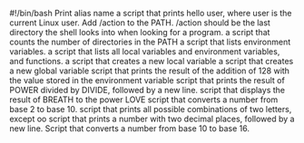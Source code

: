 #!/bin/bash
Print alias name
a script that prints hello user, where user is the current Linux user.
Add /action to the PATH. /action should be the last directory the shell looks into when looking for a program.
a script that counts the number of directories in the PATH
a script that lists environment variables.
 a script that lists all local variables and environment variables, and functions.
 a script that creates a new local variable
a script that creates a new global variable
script that prints the result of the addition of 128 with the value stored in the environment variable 
script that prints the result of POWER divided by DIVIDE, followed by a new line.
script that displays the result of BREATH to the power LOVE
script that converts a number from base 2 to base 10.
 script that prints all possible combinations of two letters, except oo
 script that prints a number with two decimal places, followed by a new line.
Script that converts a number from base 10 to base 16.
